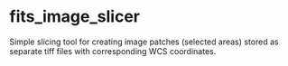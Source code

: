# fits_image_slicer
Simple slicing tool for creating image patches (selected areas) stored as separate tiff files with corresponding WCS coordinates. 
